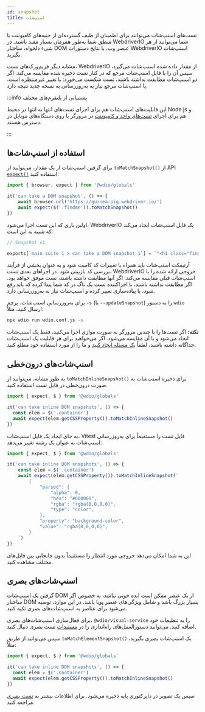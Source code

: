 ```yaml
---
id: snapshot
title: اسنپ‌شات
---
```


تست‌های اسنپ‌شات می‌توانند برای اطمینان از طیف گسترده‌ای از جنبه‌های کامپوننت یا منطق شما به‌طور همزمان بسیار مفید باشند. در WebdriverIO شما می‌توانید از هر شیء دلخواه، ساختار DOM عنصر وب، یا نتایج دستورات WebdriverIO اسنپ‌شات بگیرید.

مشابه دیگر فریم‌ورک‌های تست، WebdriverIO از مقدار داده شده اسنپ‌شات می‌گیرد، سپس آن را با فایل اسنپ‌شات مرجع که در کنار تست ذخیره شده مقایسه می‌کند. اگر دو اسنپ‌شات مطابقت نداشته باشند، تست شکست می‌خورد: یا تغییر غیرمنتظره است، یا اسنپ‌شات مرجع نیاز به به‌روزرسانی به نسخه جدید نتیجه دارد.

:::info پشتیبانی از پلتفرم‌های مختلف

این قابلیت‌های اسنپ‌شات هم برای اجرای تست‌های انتها به انتها در محیط Node.js و هم برای اجرای [تست‌های واحد و کامپوننت](/docs/component-testing) در مرورگر یا روی دستگاه‌های موبایل در دسترس هستند.

:::

## استفاده از اسنپ‌شات‌ها
برای گرفتن اسنپ‌شات از یک مقدار، می‌توانید از `toMatchSnapshot()` از API [`expect()`](/docs/api/expect-webdriverio) استفاده کنید:

```ts
import { browser, expect } from '@wdio/globals'

it('can take a DOM snapshot', () => {
    await browser.url('https://guinea-pig.webdriver.io/')
    await expect($('.findme')).toMatchSnapshot()
})
```

اولین باری که این تست اجرا می‌شود، WebdriverIO یک فایل اسنپ‌شات ایجاد می‌کند که شبیه به این است:

```js
// Snapshot v1

exports[`main suite 1 > can take a DOM snapshot 1`] = `"<h1 class="findme">Test CSS Attributes</h1>"`;
```

آرتیفکت اسنپ‌شات باید همراه با تغییرات کد کامیت شود و به عنوان بخشی از فرآیند بررسی کد بازبینی شود. در اجراهای بعدی تست، WebdriverIO خروجی ارائه شده را با اسنپ‌شات قبلی مقایسه می‌کند. اگر آنها مطابقت داشته باشند، تست موفق خواهد بود. اگر مطابقت نداشته باشند، یا اجراکننده تست یک باگ در کد شما پیدا کرده که باید رفع شود، یا پیاده‌سازی تغییر کرده و اسنپ‌شات نیاز به به‌روزرسانی دارد.

برای به‌روزرسانی اسنپ‌شات، پرچم `-s` (یا `--updateSnapshot`) را به دستور `wdio` ارسال کنید، مثلاً:

```sh
npx wdio run wdio.conf.js -s
```

__نکته:__ اگر تست‌ها را با چندین مرورگر به صورت موازی اجرا می‌کنید، فقط یک اسنپ‌شات ایجاد می‌شود و با آن مقایسه می‌شود. اگر می‌خواهید برای هر قابلیت یک اسنپ‌شات جداگانه داشته باشید، لطفاً [یک مسئله ایجاد کنید](https://github.com/webdriverio/webdriverio/issues/new?assignees=&labels=Idea+%F0%9F%92%A1%2CNeeds+Triaging+%E2%8F%B3&projects=&template=feature-request.yml&title=%5B%F0%9F%92%A1+Feature%5D%3A+%3Ctitle%3E) و ما را از مورد استفاده خود مطلع کنید.

## اسنپ‌شات‌های درون‌خطی

به طور مشابه، می‌توانید از `toMatchInlineSnapshot()` برای ذخیره اسنپ‌شات به صورت درون‌خطی در فایل تست استفاده کنید.

```ts
import { expect, $ } from '@wdio/globals'

it('can take inline DOM snapshots', () => {
  const elem = $('.container')
  await expect(elem.getCSSProperty()).toMatchInlineSnapshot()
})
```

به جای ایجاد یک فایل اسنپ‌شات، Vitest فایل تست را مستقیماً برای به‌روزرسانی اسنپ‌شات به عنوان یک رشته تغییر می‌دهد:

```ts
import { expect, $ } from '@wdio/globals'

it('can take inline DOM snapshots', () => {
    const elem = $('.container')
    await expect(elem.getCSSProperty()).toMatchInlineSnapshot(`
        {
            "parsed": {
                "alpha": 0,
                "hex": "#000000",
                "rgba": "rgba(0,0,0,0)",
                "type": "color",
            },
            "property": "background-color",
            "value": "rgba(0,0,0,0)",
        }
    `)
})
```

این به شما امکان می‌دهد خروجی مورد انتظار را مستقیماً بدون جابجایی بین فایل‌های مختلف مشاهده کنید.

## اسنپ‌شات‌های بصری

گرفتن یک اسنپ‌شات DOM از یک عنصر ممکن است ایده خوبی نباشد، به خصوص اگر ساختار DOM بسیار بزرگ باشد و شامل ویژگی‌های عنصر پویا باشد. در این موارد، توصیه می‌شود برای عناصر به اسنپ‌شات‌های بصری تکیه کنید.

برای فعال‌سازی اسنپ‌شات‌های بصری، `@wdio/visual-service` را به تنظیمات خود اضافه کنید. می‌توانید دستورالعمل‌های راه‌اندازی را در [مستندات](/docs/visual-testing#installation) تست بصری دنبال کنید.

سپس می‌توانید از طریق `toMatchElementSnapshot()` یک اسنپ‌شات بصری بگیرید، مثلاً:

```ts
import { expect, $ } from '@wdio/globals'

it('can take inline DOM snapshots', () => {
  const elem = $('.container')
  await expect(elem.getCSSProperty()).toMatchInlineSnapshot()
})
```

سپس یک تصویر در دایرکتوری پایه ذخیره می‌شود. برای اطلاعات بیشتر به [تست بصری](/docs/visual-testing) مراجعه کنید.